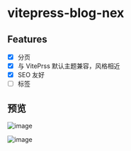 # vitepress-blog-nex

## Features

- [x] 分页
- [x] 与 VitePrss 默认主题兼容，风格相近
- [x] SEO 友好
- [ ] 标签

## 预览

  ![image](https://github.com/nexmoe/vitepress-blog-nex/assets/16796652/d983d5e5-a7ce-4fb4-8f9d-18f3296cb141)

![image](https://github.com/nexmoe/vitepress-blog-nex/assets/16796652/02be18f7-34a3-4b7c-9af6-1d6f5df2719a)
